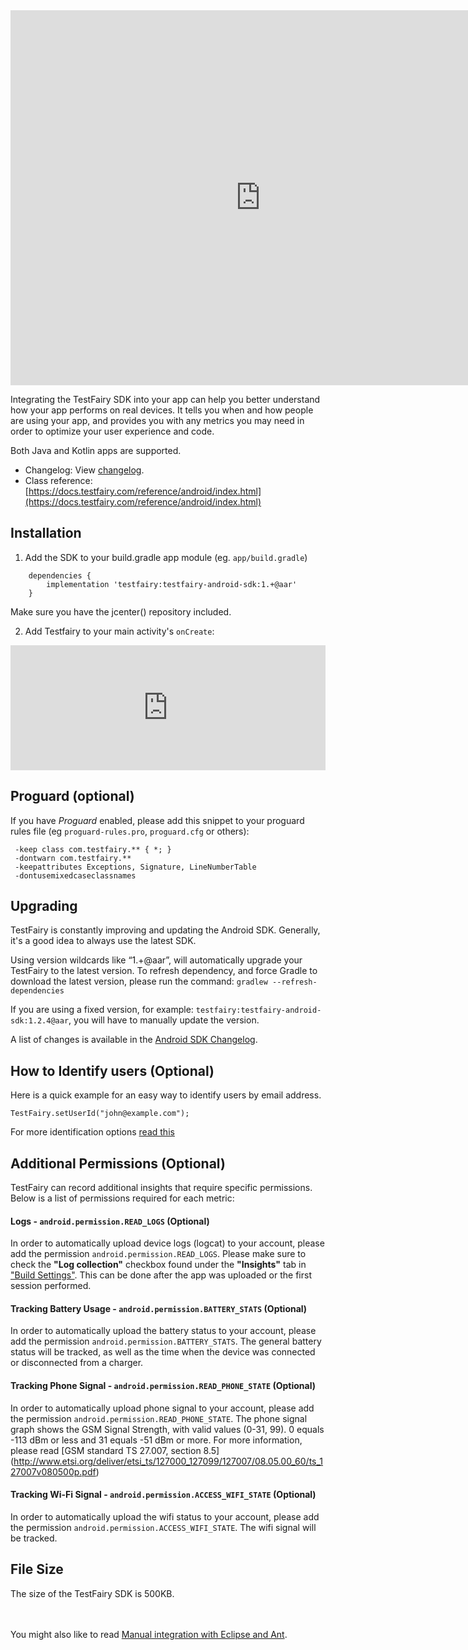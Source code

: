 <iframe src="https://embed.fleeq.io/l/k84b88ljvv-6tgpx1w80o" frameborder="0" allowfullscreen="true" style="width:800px; height: 600px;"></iframe>


Integrating the TestFairy SDK into your app can help you better understand how your app performs on real devices. It tells you when and how people are using your app, and provides you with any metrics you may need in order to optimize your user experience and code.

Both Java and Kotlin apps are supported.

- Changelog: View [changelog](http://docs.testfairy.com/Android/Changelog.html).
- Class reference: [https://docs.testfairy.com/reference/android/index.html](https://docs.testfairy.com/reference/android/index.html)

## Installation

<!--
[ ![Download](https://api.bintray.com/packages/testfairy/testfairy/testfairy/images/download.svg) ](https://bintray.com/testfairy/testfairy/testfairy/_latestVersion)
-->

1. Add the SDK to your build.gradle app module (eg. `app/build.gradle`)
```
    dependencies {
        implementation 'testfairy:testfairy-android-sdk:1.+@aar'
    }
```
   Make sure you have the jcenter() repository included.

2. Add Testfairy to your main activity's `onCreate`:
<iframe frameBorder="0" width="100%" height="200" src="https://app.testfairy.com/sdk/android/iframe"></iframe>


## Proguard (optional)

If you have *Proguard* enabled, please add this snippet to your proguard rules file (eg `proguard-rules.pro`,   `proguard.cfg` or others):
```
 -keep class com.testfairy.** { *; }
 -dontwarn com.testfairy.**
 -keepattributes Exceptions, Signature, LineNumberTable
 -dontusemixedcaseclassnames
```


## Upgrading

TestFairy is constantly improving and updating the Android SDK. Generally, it's a good idea to always use the latest SDK.

Using version wildcards like “1.+@aar”, will automatically upgrade your TestFairy to the latest version. To refresh dependency, and force Gradle to download the latest version, please run the command: `gradlew --refresh-dependencies`

If you are using a fixed version, for example: `testfairy:testfairy-android-sdk:1.2.4@aar`, you will have to manually update the version.

A list of changes is available in the [Android SDK Changelog](http://docs.testfairy.com/Android/Changelog.html).

## How to Identify users (Optional)

Here is a quick example for an easy way to identify users by email address.
```
TestFairy.setUserId("john@example.com");
```
For more identification options [read this](https://docs.testfairy.com/SDK/Identifying_Your_Users.html)


## <a name="permissions"></a>Additional Permissions (Optional)

TestFairy can record additional insights that require specific permissions. Below is a list of permissions required for each metric:

#### Logs - ```android.permission.READ_LOGS``` (Optional)

In order to automatically upload device logs (logcat) to your account, please add the permission ```android.permission.READ_LOGS```.
Please make sure to check the **"Log collection"** checkbox found under the **"Insights"** tab in ["Build Settings"](https://docs.testfairy.com/Getting_Started/Version_Settings.html). This can be done after the app was uploaded or the first session performed.

#### Tracking Battery Usage - ```android.permission.BATTERY_STATS``` (Optional)

In order to automatically upload the battery status to your account, please add the permission ```android.permission.BATTERY_STATS```.
The general battery status will be tracked, as well as the time when the device was connected or disconnected from a charger.

#### Tracking Phone Signal - ```android.permission.READ_PHONE_STATE``` (Optional)

In order to automatically upload phone signal to your account, please add the permission ```android.permission.READ_PHONE_STATE```.
The phone signal graph shows the GSM Signal Strength, with valid values (0-31, 99). 0 equals -113 dBm or less and 31 equals -51 dBm or more. For more information, please read [GSM standard TS 27.007, section 8.5] (http://www.etsi.org/deliver/etsi_ts/127000_127099/127007/08.05.00_60/ts_127007v080500p.pdf)

#### Tracking Wi-Fi Signal - ```android.permission.ACCESS_WIFI_STATE``` (Optional)

In order to automatically upload the wifi status to your account, please add the permission ```android.permission.ACCESS_WIFI_STATE```.
The wifi signal will be tracked.

## File Size

The size of the TestFairy SDK is 500KB.

<br><br>
You might also like to read [Manual integration with Eclipse and Ant](http://docs.testfairy.com/Android/Manual_integration_with_Eclipse_and_Ant.html).
